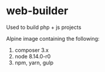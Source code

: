 # web-builder

Used to build php + js projects

Alpine image containing the following:
1. composer 3.x
2. node 8.14.0-r0
3. npm, yarn, gulp